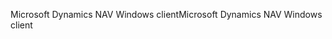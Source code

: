 <span data-ttu-id="13717-101">Microsoft Dynamics NAV Windows client</span><span class="sxs-lookup"><span data-stu-id="13717-101">Microsoft Dynamics NAV Windows client</span></span>